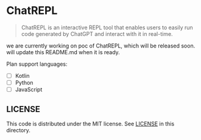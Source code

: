 # ChatREPL

> ChatREPL is an interactive REPL tool that enables users to easily run code generated by ChatGPT and interact with it in real-time.

we are currently working on poc of ChatREPL, which will be released soon.  will update this README.md when it is ready.

Plan support languages:

- [ ] Kotlin
- [ ] Python
- [ ] JavaScript

## LICENSE

This code is distributed under the MIT license. See [LICENSE](./LICENSE) in this directory.
